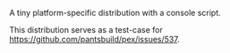 A tiny platform-specific distribution with a console script.

This distribution serves as a test-case for https://github.com/pantsbuild/pex/issues/537.

